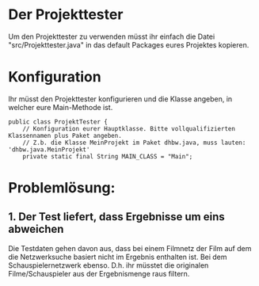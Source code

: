 # Der Projekttester
Um den Projekttester zu verwenden müsst ihr einfach die Datei "src/Projekttester.java" in das default Packages eures Projektes kopieren.

# Konfiguration
Ihr müsst den Projekttester konfigurieren und die Klasse angeben, in welcher eure Main-Methode ist.

```
public class ProjektTester {
    // Konfiguration eurer Hauptklasse. Bitte vollqualifizierten Klassennamen plus Paket angeben.
    // Z.b. die Klasse MeinProjekt im Paket dhbw.java, muss lauten: 'dhbw.java.MeinProjekt'
    private static final String MAIN_CLASS = "Main";
```

# Problemlösung:
## 1. Der Test liefert, dass Ergebnisse um eins abweichen
Die Testdaten gehen davon aus, dass bei einem Filmnetz der Film auf dem die Netzwerksuche basiert nicht im Ergebnis enthalten ist. Bei dem Schauspielernetzwerk ebenso. D.h. ihr müsstet die originalen Filme/Schauspieler aus der Ergebnismenge raus filtern.
